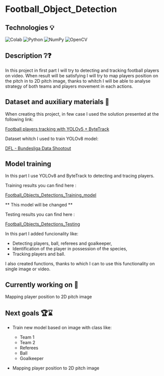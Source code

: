 # Football_Object_Detection

## Technologies 💡
![Colab](https://img.shields.io/badge/Colab-F9AB00?style=for-the-badge&logo=googlecolab&color=525252)
![Python](https://img.shields.io/badge/python-3670A0?style=for-the-badge&logo=python&logoColor=ffdd54)
![NumPy](https://img.shields.io/badge/numpy-%23013243.svg?style=for-the-badge&logo=numpy&logoColor=white)
![OpenCV](https://img.shields.io/badge/OpenCV-27338e?style=for-the-badge&logo=OpenCV&logoColor=white)


## Description ❔❓

In this project in first part I will try to detecting and tracking football players on video. 
When result will be satisfying I will try to map players position on the pitch in to 2D pitch image, thanks to whitch I will be able to analyse strategy of both teams
and players movement in each actions.


## Dataset and auxiliary materials 📁

When creating this project, in few case I used the solution presented at the following link:

[Football players tracking with YOLOv5 + ByteTrack](https://github.com/roboflow/notebooks/blob/main/notebooks/how-to-track-football-players.ipynb?ref=blog.roboflow.com)

Dataset whitch I used to train YOLOv8 model:

[DFL - Bundesliga Data Shootout](https://www.kaggle.com/competitions/dfl-bundesliga-data-shootout/data)

## Model training 

In this part I use YOLOv8 and ByteTrack to detecting and tracing players. 

Training results you can find here : 

[Football_Objects_Detections_Training_model](https://github.com/DenyT17/Football_Object_Detection/blob/main/Football_Objects_Detections_Training_model.ipynb)

** This model will be changed ** 

Testing results you can find here : 

[Football_Objects_Detections_Testing](https://github.com/DenyT17/Football_Object_Detection/blob/main/Football_Object_Detection_Testing.ipynb)

In this part I added funcionality like: 
- Detecting players, ball, referees and goalkeeper,
- Identification of the player in possession of the species,
- Tracking players and ball.

I also created functions, thanks to which I can to use this functionality on single image or video.

## Currently working on 📝

Mapping player position to 2D pitch image


## Next goals 🏆⌛

* Train new model based on image with class like: 
  - Team 1
  - Team 2
  - Referees
  - Ball
  - Goalkeeper

*  Mapping player position to 2D pitch image

